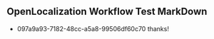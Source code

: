 ## OpenLocalization Workflow Test MarkDown
* 097a9a93-7182-48cc-a5a8-99506df60c70 thanks!

<!--HONumber=Aug16_HO1-->


